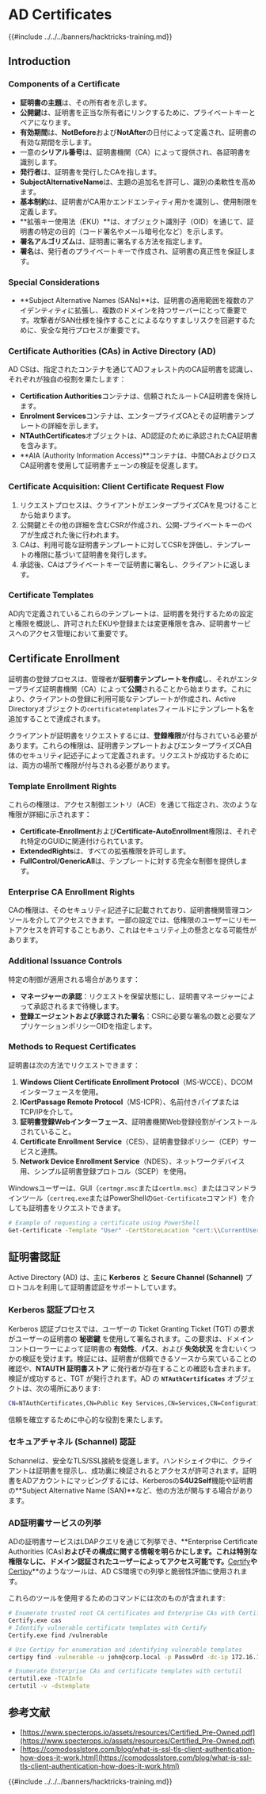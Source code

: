 # AD Certificates

{{#include ../../../banners/hacktricks-training.md}}

## Introduction

### Components of a Certificate

- **証明書の主題**は、その所有者を示します。
- **公開鍵**は、証明書を正当な所有者にリンクするために、プライベートキーとペアになります。
- **有効期間**は、**NotBefore**および**NotAfter**の日付によって定義され、証明書の有効な期間を示します。
- 一意の**シリアル番号**は、証明書機関（CA）によって提供され、各証明書を識別します。
- **発行者**は、証明書を発行したCAを指します。
- **SubjectAlternativeName**は、主題の追加名を許可し、識別の柔軟性を高めます。
- **基本制約**は、証明書がCA用かエンドエンティティ用かを識別し、使用制限を定義します。
- **拡張キー使用法（EKU）**は、オブジェクト識別子（OID）を通じて、証明書の特定の目的（コード署名やメール暗号化など）を示します。
- **署名アルゴリズム**は、証明書に署名する方法を指定します。
- **署名**は、発行者のプライベートキーで作成され、証明書の真正性を保証します。

### Special Considerations

- **Subject Alternative Names (SANs)**は、証明書の適用範囲を複数のアイデンティティに拡張し、複数のドメインを持つサーバーにとって重要です。攻撃者がSAN仕様を操作することによるなりすましリスクを回避するために、安全な発行プロセスが重要です。

### Certificate Authorities (CAs) in Active Directory (AD)

AD CSは、指定されたコンテナを通じてADフォレスト内のCA証明書を認識し、それぞれが独自の役割を果たします：

- **Certification Authorities**コンテナは、信頼されたルートCA証明書を保持します。
- **Enrolment Services**コンテナは、エンタープライズCAとその証明書テンプレートの詳細を示します。
- **NTAuthCertificates**オブジェクトは、AD認証のために承認されたCA証明書を含みます。
- **AIA (Authority Information Access)**コンテナは、中間CAおよびクロスCA証明書を使用して証明書チェーンの検証を促進します。

### Certificate Acquisition: Client Certificate Request Flow

1. リクエストプロセスは、クライアントがエンタープライズCAを見つけることから始まります。
2. 公開鍵とその他の詳細を含むCSRが作成され、公開-プライベートキーのペアが生成された後に行われます。
3. CAは、利用可能な証明書テンプレートに対してCSRを評価し、テンプレートの権限に基づいて証明書を発行します。
4. 承認後、CAはプライベートキーで証明書に署名し、クライアントに返します。

### Certificate Templates

AD内で定義されているこれらのテンプレートは、証明書を発行するための設定と権限を概説し、許可されたEKUや登録または変更権限を含み、証明書サービスへのアクセス管理において重要です。

## Certificate Enrollment

証明書の登録プロセスは、管理者が**証明書テンプレートを作成**し、それがエンタープライズ証明書機関（CA）によって**公開**されることから始まります。これにより、クライアントの登録に利用可能なテンプレートが作成され、Active Directoryオブジェクトの`certificatetemplates`フィールドにテンプレート名を追加することで達成されます。

クライアントが証明書をリクエストするには、**登録権限**が付与されている必要があります。これらの権限は、証明書テンプレートおよびエンタープライズCA自体のセキュリティ記述子によって定義されます。リクエストが成功するためには、両方の場所で権限が付与される必要があります。

### Template Enrollment Rights

これらの権限は、アクセス制御エントリ（ACE）を通じて指定され、次のような権限が詳細に示されます：

- **Certificate-Enrollment**および**Certificate-AutoEnrollment**権限は、それぞれ特定のGUIDに関連付けられています。
- **ExtendedRights**は、すべての拡張権限を許可します。
- **FullControl/GenericAll**は、テンプレートに対する完全な制御を提供します。

### Enterprise CA Enrollment Rights

CAの権限は、そのセキュリティ記述子に記載されており、証明書機関管理コンソールを介してアクセスできます。一部の設定では、低権限のユーザーにリモートアクセスを許可することもあり、これはセキュリティ上の懸念となる可能性があります。

### Additional Issuance Controls

特定の制御が適用される場合があります：

- **マネージャーの承認**：リクエストを保留状態にし、証明書マネージャーによって承認されるまで待機します。
- **登録エージェントおよび承認された署名**：CSRに必要な署名の数と必要なアプリケーションポリシーOIDを指定します。

### Methods to Request Certificates

証明書は次の方法でリクエストできます：

1. **Windows Client Certificate Enrollment Protocol**（MS-WCCE）、DCOMインターフェースを使用。
2. **ICertPassage Remote Protocol**（MS-ICPR）、名前付きパイプまたはTCP/IPを介して。
3. **証明書登録Webインターフェース**、証明書機関Web登録役割がインストールされていること。
4. **Certificate Enrollment Service**（CES）、証明書登録ポリシー（CEP）サービスと連携。
5. **Network Device Enrollment Service**（NDES）、ネットワークデバイス用、シンプル証明書登録プロトコル（SCEP）を使用。

Windowsユーザーは、GUI（`certmgr.msc`または`certlm.msc`）またはコマンドラインツール（`certreq.exe`またはPowerShellの`Get-Certificate`コマンド）を介しても証明書をリクエストできます。
```bash
# Example of requesting a certificate using PowerShell
Get-Certificate -Template "User" -CertStoreLocation "cert:\\CurrentUser\\My"
```
## 証明書認証

Active Directory (AD) は、主に **Kerberos** と **Secure Channel (Schannel)** プロトコルを利用して証明書認証をサポートしています。

### Kerberos 認証プロセス

Kerberos 認証プロセスでは、ユーザーの Ticket Granting Ticket (TGT) の要求がユーザーの証明書の **秘密鍵** を使用して署名されます。この要求は、ドメインコントローラーによって証明書の **有効性**、**パス**、および **失効状況** を含むいくつかの検証を受けます。検証には、証明書が信頼できるソースから来ていることの確認や、**NTAUTH 証明書ストア** に発行者が存在することの確認も含まれます。検証が成功すると、TGT が発行されます。AD の **`NTAuthCertificates`** オブジェクトは、次の場所にあります:
```bash
CN=NTAuthCertificates,CN=Public Key Services,CN=Services,CN=Configuration,DC=<domain>,DC=<com>
```
信頼を確立するために中心的な役割を果たします。

### セキュアチャネル (Schannel) 認証

Schannelは、安全なTLS/SSL接続を促進します。ハンドシェイク中に、クライアントは証明書を提示し、成功裏に検証されるとアクセスが許可されます。証明書をADアカウントにマッピングするには、Kerberosの**S4U2Self**機能や証明書の**Subject Alternative Name (SAN)**など、他の方法が関与する場合があります。

### AD証明書サービスの列挙

ADの証明書サービスはLDAPクエリを通じて列挙でき、**Enterprise Certificate Authorities (CAs)**およびその構成に関する情報を明らかにします。これは特別な権限なしに、ドメイン認証されたユーザーによってアクセス可能です。**[Certify](https://github.com/GhostPack/Certify)**や**[Certipy](https://github.com/ly4k/Certipy)**のようなツールは、AD CS環境での列挙と脆弱性評価に使用されます。

これらのツールを使用するためのコマンドには次のものが含まれます:
```bash
# Enumerate trusted root CA certificates and Enterprise CAs with Certify
Certify.exe cas
# Identify vulnerable certificate templates with Certify
Certify.exe find /vulnerable

# Use Certipy for enumeration and identifying vulnerable templates
certipy find -vulnerable -u john@corp.local -p Passw0rd -dc-ip 172.16.126.128

# Enumerate Enterprise CAs and certificate templates with certutil
certutil.exe -TCAInfo
certutil -v -dstemplate
```
## 参考文献

- [https://www.specterops.io/assets/resources/Certified_Pre-Owned.pdf](https://www.specterops.io/assets/resources/Certified_Pre-Owned.pdf)
- [https://comodosslstore.com/blog/what-is-ssl-tls-client-authentication-how-does-it-work.html](https://comodosslstore.com/blog/what-is-ssl-tls-client-authentication-how-does-it-work.html)

{{#include ../../../banners/hacktricks-training.md}}
